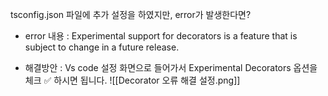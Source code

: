 
tsconfig.json 파일에 추가 설정을 하였지만, error가 발생한다면? 

- error 내용 : Experimental support for decorators is a feature that is subject to change in a future release. 

- 해결방안 : Vs code 설정 화면으로 들어가서 Experimental Decorators 옵션을 체크 ✅ 하시면 됩니다.
![[Decorator 오류 해결 설정.png]]